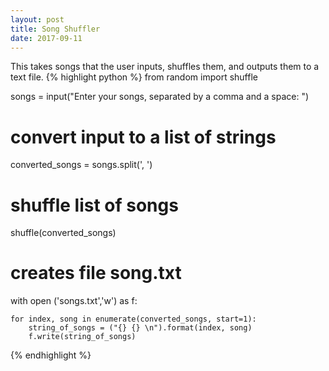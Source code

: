 ```yaml
---
layout: post
title: Song Shuffler
date: 2017-09-11
---
```

This takes songs that the user inputs, shuffles them, and outputs them to a text file.
{% highlight python %}
from random import shuffle
 
songs = input("Enter your songs, separated by a comma and a space: ")
 
# convert input to a list of strings
converted_songs = songs.split(', ')
 
# shuffle list of songs
shuffle(converted_songs)
 
# creates file song.txt
with open ('songs.txt','w') as f:
     
    for index, song in enumerate(converted_songs, start=1):
        string_of_songs = ("{} {} \n").format(index, song)
        f.write(string_of_songs)
{% endhighlight %}

